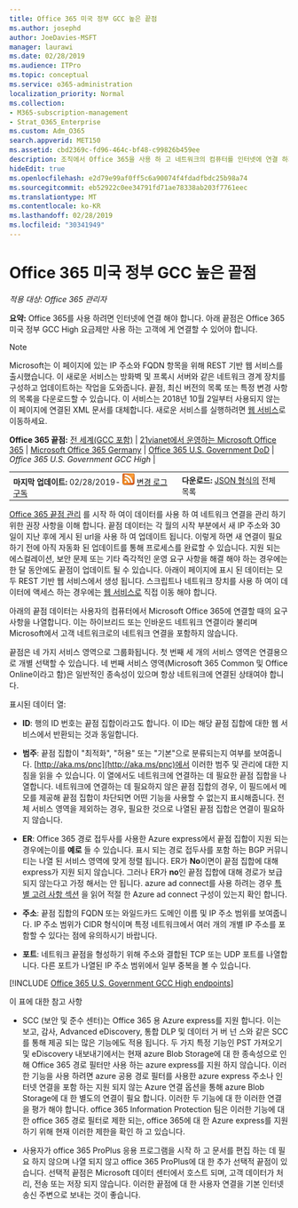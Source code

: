 ```yaml
---
title: Office 365 미국 정부 GCC 높은 끝점
ms.author: josephd
author: JoeDavies-MSFT
manager: laurawi
ms.date: 02/28/2019
ms.audience: ITPro
ms.topic: conceptual
ms.service: o365-administration
localization_priority: Normal
ms.collection:
- M365-subscription-management
- Strat_O365_Enterprise
ms.custom: Adm_O365
search.appverid: MET150
ms.assetid: cbd2369c-fd96-464c-bf48-c99826b459ee
description: 조직에서 Office 365을 사용 하 고 네트워크의 컴퓨터를 인터넷에 연결 하지 못하도록 제한 하는 경우 아래에서 아웃 바운드 허용 목록에 포함 해야 하는 끝점 (fqdn, 포트, url, IPv4 및 IPv6 주소 범위)을 확인 하 여 컴퓨터에서 Office 365을 정상적으로 사용할 수 있습니다.
hideEdit: true
ms.openlocfilehash: e2d79e99af0ff5c6a90074f4fdadfbdc25b98a74
ms.sourcegitcommit: eb52922c0ee34791fd71ae78338ab203f7761eec
ms.translationtype: MT
ms.contentlocale: ko-KR
ms.lasthandoff: 02/28/2019
ms.locfileid: "30341949"
---
```

# <a name="office-365-us-government-gcc-high-endpoints"></a>Office 365 미국 정부 GCC 높은 끝점

 *적용 대상: Office 365 관리자*

**요약:** Office 365를 사용 하려면 인터넷에 연결 해야 합니다. 아래 끝점은 Office 365 미국 정부 GCC High 요금제만 사용 하는 고객에 게 연결할 수 있어야 합니다.
  
> [!NOTE]
> Microsoft는 이 페이지에 있는 IP 주소와 FQDN 항목을 위해 REST 기반 웹 서비스를 출시했습니다. 이 새로운 서비스는 방화벽 및 프록시 서버와 같은 네트워크 경계 장치를 구성하고 업데이트하는 작업을 도와줍니다. 끝점, 최신 버전의 목록 또는 특정 변경 사항의 목록을 다운로드할 수 있습니다. 이 서비스는 2018년 10월 2일부터 사용되지 않는 이 페이지에 연결된 XML 문서를 대체합니다. 새로운 서비스를 실행하려면 [웹 서비스](office-365-ip-web-service.md)로 이동하세요.
  
 **Office 365 끝점:** [전 세계(GCC 포함)](urls-and-ip-address-ranges.md) | [21vianet에서 운영하는 Microsoft Office 365](urls-and-ip-address-ranges-21vianet.md)  | [Microsoft Office 365 Germany](office-365-germany-endpoints.md)   |  [Office 365 U.S. Government DoD](office-365-u-s-government-dod-endpoints.md) | *Office 365 U.S. Government GCC High* |
  
|||
|:-----|:-----|
|**마지막 업데이트:** 02/28/2019- ![RSS](media/5dc6bb29-25db-4f44-9580-77c735492c4b.png) [변경 로그 구독](https://endpoints.office.com/version/USGOVGCCHigh?allversions=true&format=rss&clientrequestid=b10c5ed1-bad1-445f-b386-b919946339a7) <br/> |**다운로드:** [JSON 형식의](https://endpoints.office.com/endpoints/USGOVGCCHigh?clientrequestid=b10c5ed1-bad1-445f-b386-b919946339a7) 전체 목록 <br/> |
   
 [Office 365 끝점 관리](managing-office-365-endpoints.md) 를 시작 하 여이 데이터를 사용 하 여 네트워크 연결을 관리 하기 위한 권장 사항을 이해 합니다. 끝점 데이터는 각 월의 시작 부분에서 새 IP 주소와 30 일이 지난 후에 게시 된 url을 사용 하 여 업데이트 됩니다. 이렇게 하면 새 연결이 필요 하기 전에 아직 자동화 된 업데이트를 통해 프로세스를 완료할 수 있습니다. 지원 되는 에스컬레이션, 보안 문제 또는 기타 즉각적인 운영 요구 사항을 해결 해야 하는 경우에는 한 달 동안에도 끝점이 업데이트 될 수 있습니다. 아래이 페이지에 표시 된 데이터는 모두 REST 기반 웹 서비스에서 생성 됩니다. 스크립트나 네트워크 장치를 사용 하 여이 데이터에 액세스 하는 경우에는 [웹 서비스로](office-365-ip-web-service.md) 직접 이동 해야 합니다.

아래의 끝점 데이터는 사용자의 컴퓨터에서 Microsoft Office 365에 연결할 때의 요구 사항을 나열합니다. 이는 하이브리드 또는 인바운드 네트워크 연결이라 불리며 Microsoft에서 고객 네트워크로의 네트워크 연결을 포함하지 않습니다.

끝점은 네 가지 서비스 영역으로 그룹화됩니다. 첫 번째 세 개의 서비스 영역은 연결용으로 개별 선택할 수 있습니다. 네 번째 서비스 영역(Microsoft 365 Common 및 Office Online이라고 함)은 일반적인 종속성이 있으며 항상 네트워크에 연결된 상태여야 합니다.

표시된 데이터 열:

- **ID**: 행의 ID 번호는 끝점 집합이라고도 합니다. 이 ID는 해당 끝점 집합에 대한 웹 서비스에서 반환되는 것과 동일합니다.

- **범주**: 끝점 집합이 "최적화", "허용" 또는 "기본"으로 분류되는지 여부를 보여줍니다. [http://aka.ms/pnc](http://aka.ms/pnc)에서 이러한 범주 및 관리에 대한 지침을 읽을 수 있습니다. 이 열에서도 네트워크에 연결하는 데 필요한 끝점 집합을 나열합니다. 네트워크에 연결하는 데 필요하지 않은 끝점 집합의 경우, 이 필드에서 메모를 제공해 끝점 집합이 차단되면 어떤 기능을 사용할 수 없는지 표시해줍니다. 전체 서비스 영역을 제외하는 경우, 필요한 것으로 나열된 끝점 집합은 연결이 필요하지 않습니다.

- **ER**: Office 365 경로 접두사를 사용한 Azure express에서 끝점 집합이 지원 되는 경우에는이를 **예로** 들 수 있습니다. 표시 되는 경로 접두사를 포함 하는 BGP 커뮤니티는 나열 된 서비스 영역에 맞게 정렬 됩니다. ER가 **No**이면이 끝점 집합에 대해 express가 지원 되지 않습니다. 그러나 ER가 **no**인 끝점 집합에 대해 경로가 보급 되지 않는다고 가정 해서는 안 됩니다. azure ad connect를 사용 하려는 경우 [특별 고려 사항 섹션](https://docs.microsoft.com/azure/active-directory/connect/active-directory-AADconnect-instances#microsoft-azure-government-cloud) 을 읽어 적절 한 Azure ad connect 구성이 있는지 확인 합니다.

- **주소**: 끝점 집합의 FQDN 또는 와일드카드 도메인 이름 및 IP 주소 범위를 보여줍니다. IP 주소 범위가 CIDR 형식이며 특정 네트워크에서 여러 개의 개별 IP 주소를 포함할 수 있다는 점에 유의하시기 바랍니다.
 
- **포트**: 네트워크 끝점을 형성하기 위해 주소와 결합된 TCP 또는 UDP 포트를 나열합니다. 다른 포트가 나열된 IP 주소 범위에서 일부 중복을 볼 수 있습니다.
 
[!INCLUDE [Office 365 U.S. Government GCC High endpoints](./includes/office-365-u.s.-government-gcc-high-endpoints.md)]

이 표에 대한 참고 사항

- SCC (보안 및 준수 센터)는 Office 365 용 Azure express를 지원 합니다. 이는 보고, 감사, Advanced eDiscovery, 통합 DLP 및 데이터 거 버 넌 스와 같은 SCC를 통해 제공 되는 많은 기능에도 적용 됩니다. 두 가지 특정 기능인 PST 가져오기 및 eDiscovery 내보내기에서는 현재 azure Blob Storage에 대 한 종속성으로 인해 Office 365 경로 필터만 사용 하는 azure express를 지원 하지 않습니다. 이러한 기능을 사용 하려면 azure 공용 경로 필터를 사용한 azure express 주소나 인터넷 연결을 포함 하는 지원 되지 않는 Azure 연결 옵션을 통해 azure Blob Storage에 대 한 별도의 연결이 필요 합니다. 이러한 두 기능에 대 한 이러한 연결을 평가 해야 합니다. office 365 Information Protection 팀은 이러한 기능에 대 한 office 365 경로 필터로 제한 되는, office 365에 대 한 Azure express를 지원 하기 위해 현재 이러한 제한을 확인 하 고 있습니다.

- 사용자가 office 365 ProPlus 응용 프로그램을 시작 하 고 문서를 편집 하는 데 필요 하지 않으며 나열 되지 않고 office 365 ProPlus에 대 한 추가 선택적 끝점이 있습니다. 선택적 끝점은 Microsoft 데이터 센터에서 호스트 되며, 고객 데이터가 처리, 전송 또는 저장 되지 않습니다. 이러한 끝점에 대 한 사용자 연결을 기본 인터넷 송신 주변으로 보내는 것이 좋습니다.

